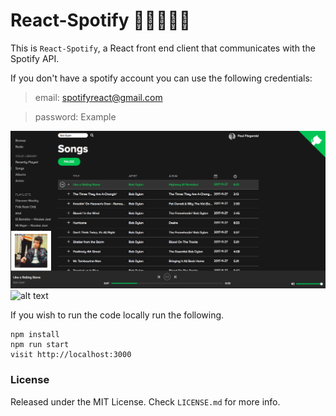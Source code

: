 # React-Spotify 🎼🎺🎸🎻🎤

This is `React-Spotify`, a React front end client that communicates with the Spotify API.


If you don't have a spotify account you can use the following credentials:

> email: spotifyreact@gmail.com

> password: Example

![alt text](https://github.com/worldcoolguy/react-redux-nightclub-spot/blob/master/songs.png "Song")
![alt text](github.com/worldcoolguy/react-redux-nightclub-spot/blob/master/browser.png "Browse")

If you wish to run the code locally run the following.

```
npm install
npm run start
visit http://localhost:3000
```

### License

Released under the MIT License. Check `LICENSE.md` for more info.

